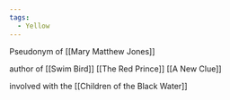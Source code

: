 ```yaml
---
tags:
  - Yellow
---
```

Pseudonym of [[Mary Matthew Jones]]

author of [[Swim Bird]]
[[The Red Prince]]
[[A New Clue]]

involved with the [[Children of the Black Water]]

